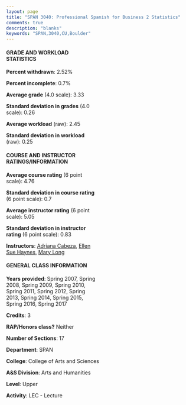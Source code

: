 ```yaml
---
layout: page
title: "SPAN 3040: Professional Spanish for Business 2 Statistics"
comments: true
description: "blanks"
keywords: "SPAN,3040,CU,Boulder"
---
```

<head>
<script src="https://ajax.googleapis.com/ajax/libs/jquery/2.1.3/jquery.min.js"></script>
<script src="https://dl.dropboxusercontent.com/s/pc42nxpaw1ea4o9/highcharts.js?dl=0"></script>
<!-- <script src="../assets/js/highcharts.js"></script> -->
<style type="text/css">@font-face {
	font-family: "Bebas Neue";
	src: url(https://www.filehosting.org/file/details/544349/BebasNeue Regular.otf) format("opentype");
	}
	h1.Bebas { 
		font-family: "Bebas Neue", Verdana, Tahoma;
	}
</style>
</head>
<body>
	<div id="container" style="float: right; width: 45%; height: 88%; margin-left: 2.5%; margin-right: 2.5%;"></div>
	<script language="JavaScript">
		$(document).ready(function() {
		var chart = {type: 'column'};
		var title = {text: 'Grade Distribution'};
		var xAxis = {categories: ['A','B','C','D','F'],crosshair: true};
		var yAxis = {min: 0,title: {text: 'Percentage'}};
		var tooltip = {headerFormat: '<center><b><span style="font-size:20px">{point.key}</span></b></center>',
		               pointFormat: '<td style="padding:0"><b>{point.y:.1f}%</b></td>',
		               footerFormat: '</table>',shared: true,useHTML: true};
		var plotOptions = {column: {pointPadding: 0.0,borderWidth: 0}};  
		var credits = {enabled: false};var series= [{name: 'Percent',data: [51.02,40.44,7.36,0.53,0.66,]}];
		var json = {};
		json.chart = chart;
		json.title = title;
		json.tooltip = tooltip;
		json.xAxis = xAxis;
		json.yAxis = yAxis;  
		json.series = series;
		json.plotOptions = plotOptions;  
		json.credits = credits;
		$('#container').highcharts(json);
	});
	</script>
</body>
			   
#### GRADE AND WORKLOAD STATISTICS

**Percent withdrawn**: 2.52%

**Percent incomplete**: 0.7%

**Average grade** (4.0 scale): 3.33

**Standard deviation in grades** (4.0 scale): 0.26

**Average workload** (raw): 2.45

**Standard deviation in workload** (raw): 0.25

#### COURSE AND INSTRUCTOR RATINGS/INFORMATION

**Average course rating** (6 point scale): 4.76

**Standard deviation in course rating** (6 point scale): 0.7

**Average instructor rating** (6 point scale): 5.05

**Standard deviation in instructor rating** (6 point scale): 0.83

**Instructors**: <a href='../../instructors/Adriana_Cabeza'>Adriana Cabeza</a>, <a href='../../instructors/Ellen_Sue_Haynes'>Ellen Sue Haynes</a>, <a href='../../instructors/Mary_Long'>Mary Long</a>

#### GENERAL CLASS INFORMATION

**Years provided**: Spring 2007, Spring 2008, Spring 2009, Spring 2010, Spring 2011, Spring 2012, Spring 2013, Spring 2014, Spring 2015, Spring 2016, Spring 2017

**Credits**: 3

**RAP/Honors class?** Neither

**Number of Sections**: 17

**Department**: SPAN

**College**: College of Arts and Sciences

**A&S Division**: Arts and Humanities

**Level**: Upper

**Activity**: LEC - Lecture
